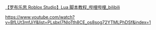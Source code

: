 [【罗布乐思 Roblox Studio】Lua 脚本教程_哔哩哔哩_bilibili](https://www.bilibili.com/video/BV1u7411s7PT/?spm_id_from=333.999.0.0&vd_source=8e0a50e8dd697b0acbf90d2f1877a844)

https://www.youtube.com/watch?v=BfLUt3mfJiY&list=PLsbxI7NIoTth8CE_os8sog72YTMLPhDSf&index=1